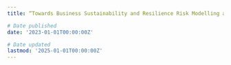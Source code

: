 ```yaml
---
title: “Towards Business Sustainability and Resilience Risk Modelling and Survival Prediction of Tourism MSMEs based on Multi-source and Multimodal Big Data Fusion”, SHTM Interdisciplinary Large Grant, Hong Kong Polytechnic University, 2023-2025. Role PI

# Date published
date: '2023-01-01T00:00:00Z'

# Date updated
lastmod: '2025-01-01T00:00:00Z'
---
```

